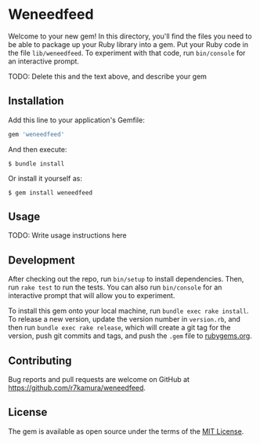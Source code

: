# Weneedfeed

Welcome to your new gem! In this directory, you'll find the files you need to be able to package up your Ruby library into a gem. Put your Ruby code in the file `lib/weneedfeed`. To experiment with that code, run `bin/console` for an interactive prompt.

TODO: Delete this and the text above, and describe your gem

## Installation

Add this line to your application's Gemfile:

```ruby
gem 'weneedfeed'
```

And then execute:

    $ bundle install

Or install it yourself as:

    $ gem install weneedfeed

## Usage

TODO: Write usage instructions here

## Development

After checking out the repo, run `bin/setup` to install dependencies. Then, run `rake test` to run the tests. You can also run `bin/console` for an interactive prompt that will allow you to experiment.

To install this gem onto your local machine, run `bundle exec rake install`. To release a new version, update the version number in `version.rb`, and then run `bundle exec rake release`, which will create a git tag for the version, push git commits and tags, and push the `.gem` file to [rubygems.org](https://rubygems.org).

## Contributing

Bug reports and pull requests are welcome on GitHub at https://github.com/r7kamura/weneedfeed.


## License

The gem is available as open source under the terms of the [MIT License](https://opensource.org/licenses/MIT).
